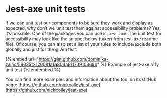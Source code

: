 # Jest-axe unit tests

If we can unit test our components to be sure they work and display as expected, why don’t we unit test them against accessibility problems? Yes, it’s possible. One of the packages you can use is `jest-axe`. The unit test for accessibility may look like the snippet below (taken from jest-axe readme file). Of course, you can also set a list of your rules to include/exclude both globally and just for the given test.

{% embed url="https://gist.github.com/dominika-zajac/59035f2120081a1a804a91173910369b" %}
Example of jest-axe a11y unit test
{% endembed %}

You can find more examples and information about the tool on its GitHub page: [https://github.com/nickcolley/jest-axe](https://github.com/nickcolley/jest-axe)
